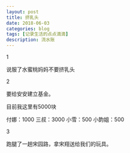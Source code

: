```yaml
---
layout: post
title: 挤乳头
date: 2018-06-03
categories: blog
tags: [记录生活的点点滴滴]
description: 流水账
---
```


1 

说服了水蜜桃妈妈不要挤乳头

2

要给安安建立基金。

目前我这里有5000块

付娜：1000
三叔：3000
小雪：500
小韵姐：500

3

跑腿了一趟宋园路，拿宋翔送给我们的玩具。



